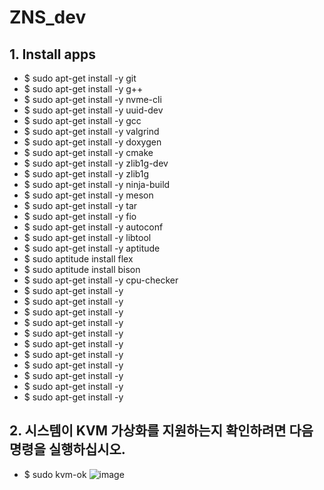 # ZNS_dev

## 1. Install apps
* $ sudo apt-get install -y git
* $ sudo apt-get install -y g++
* $ sudo apt-get install -y nvme-cli
* $ sudo apt-get install -y uuid-dev
* $ sudo apt-get install -y gcc
* $ sudo apt-get install -y valgrind
* $ sudo apt-get install -y doxygen
* $ sudo apt-get install -y cmake
* $ sudo apt-get install -y zlib1g-dev
* $ sudo apt-get install -y zlib1g
* $ sudo apt-get install -y ninja-build
* $ sudo apt-get install -y meson
* $ sudo apt-get install -y tar
* $ sudo apt-get install -y fio
* $ sudo apt-get install -y autoconf
* $ sudo apt-get install -y libtool
* $ sudo apt-get install -y aptitude
* $ sudo aptitude install flex
* $ sudo aptitude install bison
* $ sudo apt-get install -y cpu-checker
* $ sudo apt-get install -y 
* $ sudo apt-get install -y 
* $ sudo apt-get install -y 
* $ sudo apt-get install -y 
* $ sudo apt-get install -y 
* $ sudo apt-get install -y 
* $ sudo apt-get install -y 
* $ sudo apt-get install -y 
* $ sudo apt-get install -y 
* $ sudo apt-get install -y 
* $ sudo apt-get install -y 

## 2. 시스템이 KVM 가상화를 지원하는지 확인하려면 다음 명령을 실행하십시오.
* $ sudo kvm-ok
![image](https://user-images.githubusercontent.com/45022422/162895441-66f741ea-7b19-40c0-8f80-30b7a1c6d43c.png)


